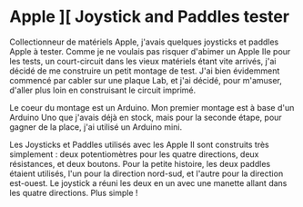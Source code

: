 # Apple ][ Joystick and Paddles tester

Collectionneur de matériels Apple, j'avais quelques joysticks et paddles Apple à tester.
Comme je ne voulais pas risquer d'abimer un Apple IIe pour les tests, un court-circuit dans les vieux matériels étant vite arrivés, j'ai décidé de me construire un petit montage de test.
J'ai bien évidemment commencé par cabler sur une plaque Lab, et j'ai décidé, pour m'amuser, d'aller plus loin en construisant le circuit imprimé.

Le coeur du montage est un Arduino. Mon premier montage est à base d'un Arduino Uno que j'avais déjà en stock, mais pour la seconde étape, pour gagner de la place, j'ai utilisé un Arduino mini.

Les Joysticks et Paddles utilisés avec les Apple II sont construits très simplement : deux potentiomètres pour les quatre directions, deux résistances, et deux boutons.
Pour la petite histoire, les deux paddles étaient utilisés, l'un pour la direction nord-sud, et l'autre pour la direction est-ouest. Le joystick a réuni les deux en un avec une manette allant dans les quatre directions. Plus simple !
